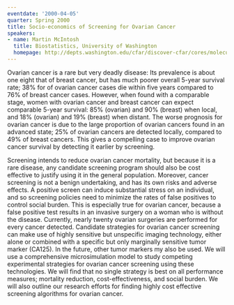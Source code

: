 ```yaml
---
eventdate: '2000-04-05'
quarter: Spring 2000
title: Socio-economics of Screening for Ovarian Cancer
speakers:
- name: Martin McIntosh
  title: Biostatistics, University of Washington
  homepage: http://depts.washington.edu/cfar/discover-cfar/cores/molecular-profiling-and-computational-biology/martin-mcintosh
---
```

Ovarian cancer is a rare but very deadly disease: Its prevalence is about one eight that of breast cancer, but has much poorer overall 5-year survival rate; 38% for of ovarian cancer cases die within five years compared to 76% of breast cancer cases. However, when found with a comparable stage, women with ovarian cancer and breast cancer can expect comparable 5-year survival: 85% (ovarian) and 90% (breast) when local, and 18% (ovarian) and 19% (breast) when distant. The worse prognosis for ovarian cancer is due to the large proportion of ovarian cancers found in an advanced state; 25% of ovarian cancers are detected locally, compared to 49% of breast cancers. This gives a compelling case to improve ovarian cancer survival by detecting it earlier by screening.

Screening intends to reduce ovarian cancer mortality, but because it is a rare disease, any candidate screening program should also be cost effective to justify using it in the general population. Moreover, cancer screening is not a benign undertaking, and has its own risks and adverse effects. A positive screen can induce substantial stress on an individual, and so screening policies need to minimize the rates of false positives to control social burden. This is especially true for ovarian cancer, because a false positive test results in an invasive surgery on a woman who is without the disease. Currently, nearly twenty ovarian surgeries are performed for every cancer detected. Candidate strategies for ovarian cancer screening can make use of highly sensitive but unspecific imaging technology, either alone or combined with a specific but only marginally sensitive tumor marker (CA125). In the future, other tumor markers my also be used. We will use a comprehensive microsimulation model to study competing experimental strategies for ovarian cancer screening using these technologies. We will find that no single strategy is best on all performance measures; mortality reduction, cost-effectiveness, and social burden. We will also outline our research efforts for finding highly cost effective screening algorithms for ovarian cancer.